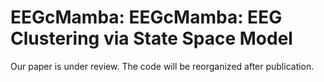 # EEGcMamba: EEGcMamba: EEG Clustering via State Space Model
Our paper is under review. The code will be reorganized after publication.
